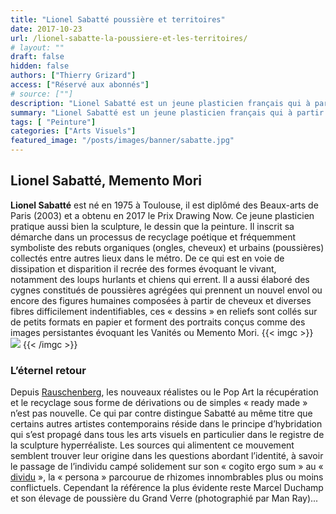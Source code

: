 ```yaml
---
title: "Lionel Sabatté poussière et territoires"
date: 2017-10-23
url: /lionel-sabatte-la-poussiere-et-les-territoires/
# layout: ""
draft: false
hidden: false
authors: ["Thierry Grizard"]
access: ["Réservé aux abonnés"]
# source: [""]
description: "Lionel Sabatté est un jeune plasticien français qui à partir de rebuts organiques et urbains recrée un bestiaire fantastique et hanté par ce qui reste"
summary: "Lionel Sabatté est un jeune plasticien français qui à partir de rebuts organiques et urbains recrée un bestiaire fantastique et hanté par ce qui reste"
tags: [ "Peinture"]
categories: ["Arts Visuels"]
featured_image: "/posts/images/banner/sabatte.jpg"
---
```

## Lionel Sabatté, Memento Mori

**Lionel Sabatté** est né en 1975 à Toulouse, il est diplômé des Beaux-arts de Paris (2003) et a obtenu en 2017 le Prix Drawing Now. Ce jeune plasticien pratique aussi bien la sculpture, le dessin que la peinture. Il inscrit sa démarche dans un processus de recyclage poétique et fréquemment symboliste des rebuts organiques (ongles, cheveux) et urbains (poussières) collectés entre autres lieux dans le métro. De ce qui est en voie de dissipation et disparition il recrée des formes évoquant le vivant, notamment des loups hurlants et chiens qui errent. Il a aussi élaboré des cygnes constitués de poussières agrégées qui prennent un nouvel envol ou encore des figures humaines composées à partir de cheveux et diverses fibres difficilement indentifiables, ces « dessins » en reliefs sont collés sur de petits formats en papier et forment des portraits conçus comme des images persistantes évoquant les Vanités ou Memento Mori.
{{< imgc >}}
![](/posts/images/sabatte/lionel-sabatte-art-contemporain-exposition-Drawing-Now-sculpture-artiste-peintre-dessinn-installation.017-5.jpg)
{{< /imgc >}}

### L’éternel retour

Depuis [Rauschenberg](/robert-rauschenberg-vaporous-fantasies/), les nouveaux réalistes ou le Pop Art la récupération et le recyclage sous forme de dérivations ou de simples « ready made » n’est pas nouvelle. Ce qui par contre distingue Sabatté au même titre que certains autres artistes contemporains réside dans le principe d’hybridation qui s’est propagé dans tous les arts visuels en particulier dans le registre de la sculpture hyperréaliste. Les sources qui alimentent ce mouvement semblent trouver leur origine dans les questions abordant l’identité, à savoir le passage de l’individu campé solidement sur son « cogito ergo sum » au « [dividu](/antony-gormley-second-body-les-corps-abstraits/) », la « persona » parcourue de rhizomes innombrables plus ou moins conflictuels. Cependant la référence la plus évidente reste Marcel Duchamp et son élevage de poussière du Grand Verre (photographié par Man Ray)...